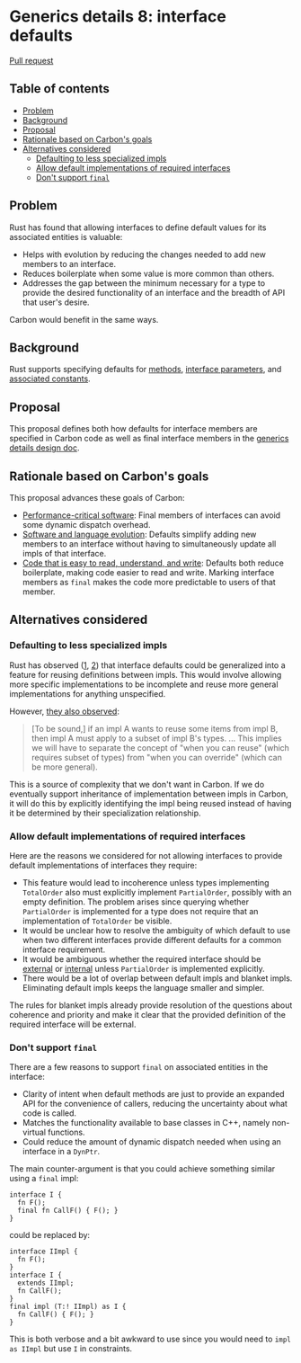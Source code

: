 # Generics details 8: interface defaults

<!--
Part of the Carbon Language project, under the Apache License v2.0 with LLVM
Exceptions. See /LICENSE for license information.
SPDX-License-Identifier: Apache-2.0 WITH LLVM-exception
-->

[Pull request](https://github.com/carbon-language/carbon-lang/pull/990)

<!-- toc -->

## Table of contents

-   [Problem](#problem)
-   [Background](#background)
-   [Proposal](#proposal)
-   [Rationale based on Carbon's goals](#rationale-based-on-carbons-goals)
-   [Alternatives considered](#alternatives-considered)
    -   [Defaulting to less specialized impls](#defaulting-to-less-specialized-impls)
    -   [Allow default implementations of required interfaces](#allow-default-implementations-of-required-interfaces)
    -   [Don't support `final`](#dont-support-final)

<!-- tocstop -->

## Problem

Rust has found that allowing interfaces to define default values for its
associated entities is valuable:

-   Helps with evolution by reducing the changes needed to add new members to an
    interface.
-   Reduces boilerplate when some value is more common than others.
-   Addresses the gap between the minimum necessary for a type to provide the
    desired functionality of an interface and the breadth of API that user's
    desire.

Carbon would benefit in the same ways.

## Background

Rust supports specifying defaults for
[methods](https://doc.rust-lang.org/book/ch10-02-traits.html#default-implementations),
[interface parameters](https://doc.rust-lang.org/book/ch19-03-advanced-traits.html#default-generic-type-parameters-and-operator-overloading),
and
[associated constants](https://doc.rust-lang.org/reference/items/associated-items.html#associated-constants-examples).

## Proposal

This proposal defines both how defaults for interface members are specified in
Carbon code as well as final interface members in the
[generics details design doc](/docs/design/generics/details.md#interface-defaults).

## Rationale based on Carbon's goals

This proposal advances these goals of Carbon:

-   [Performance-critical software](/docs/project/goals.md#performance-critical-software):
    Final members of interfaces can avoid some dynamic dispatch overhead.
-   [Software and language evolution](/docs/project/goals.md#software-and-language-evolution):
    Defaults simplify adding new members to an interface without having to
    simultaneously update all impls of that interface.
-   [Code that is easy to read, understand, and write](/docs/project/goals.md#code-that-is-easy-to-read-understand-and-write):
    Defaults both reduce boilerplate, making code easier to read and write.
    Marking interface members as `final` makes the code more predictable to
    users of that member.

## Alternatives considered

### Defaulting to less specialized impls

Rust has observed
([1](https://rust-lang.github.io/rfcs/1210-impl-specialization.html#default-impls),
[2](http://aturon.github.io/tech/2015/09/18/reuse/)) that interface defaults
could be generalized into a feature for reusing definitions between impls. This
would involve allowing more specific implementations to be incomplete and reuse
more general implementations for anything unspecified.

However,
[they also observed](http://smallcultfollowing.com/babysteps/blog/2016/09/29/distinguishing-reuse-from-override/):

> [To be sound,] if an impl A wants to reuse some items from impl B, then impl A
> must apply to a subset of impl B's types. ... This implies we will have to
> separate the concept of "when you can reuse" (which requires subset of types)
> from "when you can override" (which can be more general).

This is a source of complexity that we don't want in Carbon. If we do eventually
support inheritance of implementation between impls in Carbon, it will do this
by explicitly identifying the impl being reused instead of having it be
determined by their specialization relationship.

### Allow default implementations of required interfaces

Here are the reasons we considered for not allowing interfaces to provide
default implementations of interfaces they require:

-   This feature would lead to incoherence unless types implementing
    `TotalOrder` also must explicitly implement `PartialOrder`, possibly with an
    empty definition. The problem arises since querying whether `PartialOrder`
    is implemented for a type does not require that an implementation of
    `TotalOrder` be visible.
-   It would be unclear how to resolve the ambiguity of which default to use
    when two different interfaces provide different defaults for a common
    interface requirement.
-   It would be ambiguous whether the required interface should be
    [external](/docs/design/generics/terminology.md#external-impl) or
    [internal](/docs/design/generics/terminology.md#internal-impl) unless
    `PartialOrder` is implemented explicitly.
-   There would be a lot of overlap between default impls and blanket impls.
    Eliminating default impls keeps the language smaller and simpler.

The rules for blanket impls already provide resolution of the questions about
coherence and priority and make it clear that the provided definition of the
required interface will be external.

### Don't support `final`

There are a few reasons to support `final` on associated entities in the
interface:

-   Clarity of intent when default methods are just to provide an expanded API
    for the convenience of callers, reducing the uncertainty about what code is
    called.
-   Matches the functionality available to base classes in C++, namely
    non-virtual functions.
-   Could reduce the amount of dynamic dispatch needed when using an interface
    in a `DynPtr`.

The main counter-argument is that you could achieve something similar using a
`final` impl:

```
interface I {
  fn F();
  final fn CallF() { F(); }
}
```

could be replaced by:

```
interface IImpl {
  fn F();
}
interface I {
  extends IImpl;
  fn CallF();
}
final impl (T:! IImpl) as I {
  fn CallF() { F(); }
}
```

This is both verbose and a bit awkward to use since you would need to
`impl as IImpl` but use `I` in constraints.
